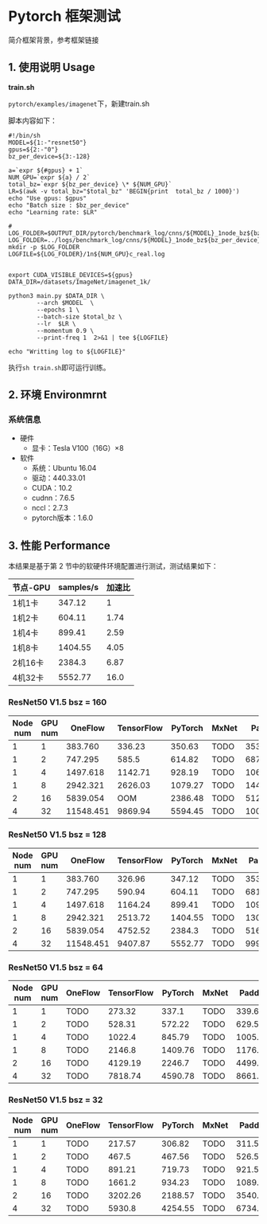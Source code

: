 # Pytorch 框架测试

简介框架背景，参考框架链接

## 1. 使用说明 Usage

**train.sh**

`pytorch/examples/imagenet`下，新建train.sh

脚本内容如下：

```
#!/bin/sh
MODEL=${1:-"resnet50"}
gpus=${2:-"0"}
bz_per_device=${3:-128}

a=`expr ${#gpus} + 1`
NUM_GPU=`expr ${a} / 2`
total_bz=`expr ${bz_per_device} \* ${NUM_GPU}`
LR=$(awk -v total_bz="$total_bz" 'BEGIN{print  total_bz / 1000}')
echo "Use gpus: $gpus"
echo "Batch size : $bz_per_device"
echo "Learning rate: $LR"

# LOG_FOLDER=$OUTPUT_DIR/pytorch/benchmark_log/cnns/${MODEL}_1node_bz${bz_per_device}
LOG_FOLDER=../logs/benchmark_log/cnns/${MODEL}_1node_bz${bz_per_device}
mkdir -p $LOG_FOLDER
LOGFILE=${LOG_FOLDER}/1n${NUM_GPU}c_real.log


export CUDA_VISIBLE_DEVICES=${gpus}
DATA_DIR=/datasets/ImageNet/imagenet_1k/

python3 main.py $DATA_DIR \
        --arch $MODEL  \
        --epochs 1 \
        --batch-size $total_bz \
        --lr  $LR \
        --momentum 0.9 \
        --print-freq 1  2>&1 | tee ${LOGFILE}
        
echo "Writting log to ${LOGFILE}"
```

执行`sh train.sh`即可运行训练。

## 2. 环境 Environmrnt

### 系统信息

- 硬件
  - 显卡：Tesla V100（16G）×8
- 软件
  - 系统：Ubuntu 16.04
  - 驱动：440.33.01
  - CUDA：10.2
  - cudnn：7.6.5
  - nccl：2.7.3
  - pytorch版本：1.6.0



## 3. 性能 Performance

本结果是基于第 2 节中的软硬件环境配置进行测试，测试结果如下：

| 节点-GPU | samples/s | 加速比 |
| -------- | --------- | ------ |
| 1机1卡   | 347.12    | 1      |
| 1机2卡   | 604.11    | 1.74   |
| 1机4卡   | 899.41    | 2.59   |
| 1机8卡   | 1404.55   | 4.05   |
| 2机16卡  | 2384.3    | 6.87   |
| 4机32卡  | 5552.77   | 16.0   |

###  

### ResNet50 V1.5 bsz = 160

| Node num | GPU num | OneFlow   | TensorFlow | PyTorch | MxNet | Paddle   |
| -------- | ------- | --------- | ---------- | ------- | ----- | -------- |
| 1        | 1       | 383.760   | 336.23     | 350.63  | TODO  | 353.68   |
| 1        | 2       | 747.295   | 585.5      | 614.82  | TODO  | 687.09   |
| 1        | 4       | 1497.618  | 1142.71    | 928.19  | TODO  | 1065.53  |
| 1        | 8       | 2942.321  | 2626.03    | 1079.27 | TODO  | 1442.32  |
| 2        | 16      | 5839.054  | OOM        | 2386.48 | TODO  | 5128.92  |
| 4        | 32      | 11548.451 | 9869.94    | 5594.45 | TODO  | 10087.09 |

###  

### ResNet50 V1.5 bsz = 128

| Node num | GPU num | OneFlow   | TensorFlow | PyTorch | MxNet | Paddle  |
| -------- | ------- | --------- | ---------- | ------- | ----- | ------- |
| 1        | 1       | 383.760   | 326.96     | 347.12  | TODO  | 353.66  |
| 1        | 2       | 747.295   | 590.94     | 604.11  | TODO  | 681.4   |
| 1        | 4       | 1497.618  | 1164.24    | 899.41  | TODO  | 1093.7  |
| 1        | 8       | 2942.321  | 2513.72    | 1404.55 | TODO  | 1302.12 |
| 2        | 16      | 5839.054  | 4752.52    | 2384.3  | TODO  | 5161.04 |
| 4        | 32      | 11548.451 | 9407.87    | 5552.77 | TODO  | 9995.53 |



### ResNet50 V1.5 bsz = 64

| Node num | GPU num | OneFlow | TensorFlow | PyTorch | MxNet | Paddle  |
| -------- | ------- | ------- | ---------- | ------- | ----- | ------- |
| 1        | 1       | TODO    | 273.32     | 337.1   | TODO  | 339.69  |
| 1        | 2       | TODO    | 528.31     | 572.22  | TODO  | 629.58  |
| 1        | 4       | TODO    | 1022.4     | 845.79  | TODO  | 1005.67 |
| 1        | 8       | TODO    | 2146.8     | 1409.76 | TODO  | 1176.99 |
| 2        | 16      | TODO    | 4129.19    | 2246.7  | TODO  | 4499.43 |
| 4        | 32      | TODO    | 7818.74    | 4590.78 | TODO  | 8661.84 |



### ResNet50 V1.5 bsz = 32

| Node num | GPU num | OneFlow | TensorFlow | PyTorch | MxNet | Paddle  |
| -------- | ------- | ------- | ---------- | ------- | ----- | ------- |
| 1        | 1       | TODO    | 217.57     | 306.82  | TODO  | 311.51  |
| 1        | 2       | TODO    | 467.5      | 467.56  | TODO  | 526.54  |
| 1        | 4       | TODO    | 891.21     | 719.73  | TODO  | 921.58  |
| 1        | 8       | TODO    | 1661.2     | 934.23  | TODO  | 1089.29 |
| 2        | 16      | TODO    | 3202.26    | 2188.57 | TODO  | 3540.63 |
| 4        | 32      | TODO    | 5930.8     | 4254.55 | TODO  | 6734.42 |

